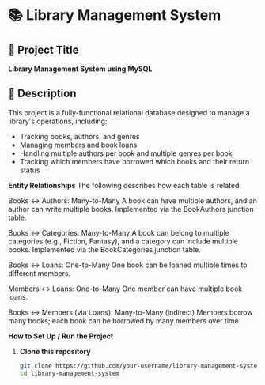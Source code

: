 # 📚 Library Management System

## 📌 Project Title
**Library Management System using MySQL**

## 📝 Description
This project is a fully-functional relational database designed to manage a library's operations, including:
- Tracking books, authors, and genres
- Managing members and book loans
- Handling multiple authors per book and multiple genres per book
- Tracking which members have borrowed which books and their return status

**Entity Relationships**
The following describes how each table is related:

Books ↔ Authors:
Many-to-Many
A book can have multiple authors, and an author can write multiple books.
Implemented via the BookAuthors junction table.

Books ↔ Categories:
Many-to-Many
A book can belong to multiple categories (e.g., Fiction, Fantasy), and a category can include multiple books.
Implemented via the BookCategories junction table.

Books ↔ Loans:
One-to-Many
One book can be loaned multiple times to different members.

Members ↔ Loans:
One-to-Many
One member can have multiple book loans.

Books ↔ Members (via Loans):
Many-to-Many (indirect)
Members borrow many books; each book can be borrowed by many members over time.

**How to Set Up / Run the Project**

1. **Clone this repository**
   ```bash
   git clone https://github.com/your-username/library-management-system.git
   cd library-management-system

